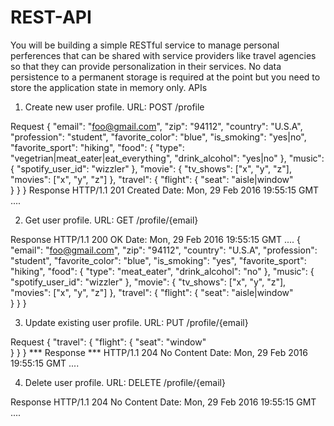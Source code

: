# REST-API

You will be building a simple RESTful service to manage personal perferences that can be shared with service providers like travel agencies so that they can provide personalization in their services.
No data persistence to a permanent storage is required at the point but you need to store the application state in memory only.
APIs

1.	Create new user profile.
URL: POST /profile

Request
{
    "email": "foo@gmail.com",
    "zip": "94112",
    "country": "U.S.A",
    "profession": "student",
    "favorite_color": "blue",
    "is_smoking": "yes|no",
    "favorite_sport": "hiking",
    "food": {
        "type": "vegetrian|meat_eater|eat_everything",
        "drink_alcohol": "yes|no"
    },
    "music": {
        "spotify_user_id": "wizzler"
    },
    "movie": {
        "tv_shows": ["x", "y", "z"],
        "movies": ["x", "y", "z"]
    },
    "travel": {
        "flight": {
            "seat": "aisle|window"            
        }
    }
}
Response
HTTP/1.1 201 Created
Date: Mon, 29 Feb 2016 19:55:15 GMT
....

2.	Get user profile.
URL: GET /profile/{email}

Response
HTTP/1.1 200 OK
Date: Mon, 29 Feb 2016 19:55:15 GMT
....
{
    "email": "foo@gmail.com",
    "zip": "94112",
    "country": "U.S.A",
    "profession": "student",
    "favorite_color": "blue",
    "is_smoking": "yes",
    "favorite_sport": "hiking",
    "food": {
        "type": "meat_eater",
        "drink_alcohol": "no"
    },
    "music": {
        "spotify_user_id": "wizzler"
    },
    "movie": {
        "tv_shows": ["x", "y", "z"],
        "movies": ["x", "y", "z"]
    },
    "travel": {
        "flight": {
            "seat": "aisle|window"            
        }
    }
}

3.	Update existing user profile.
URL: PUT /profile/{email}

Request
{
    "travel": {
        "flight": {
            "seat": "window"            
        }
    }
}
*** Response ***
HTTP/1.1 204 No Content
Date: Mon, 29 Feb 2016 19:55:15 GMT
....

4.	Delete user profile.
URL: DELETE /profile/{email}

Response
HTTP/1.1 204 No Content
Date: Mon, 29 Feb 2016 19:55:15 GMT
....

